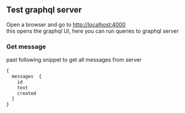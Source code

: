 ## Test graphql server
Open a browser and go to [http://localhost:4000](http://localhost:4000) <br>
this opens the graphql UI, here you can run queries to graphql server

### Get message
past following snippet to get all messages from server
```graphql
{
  messages  {
    id
    text
    created
  }
}
```
